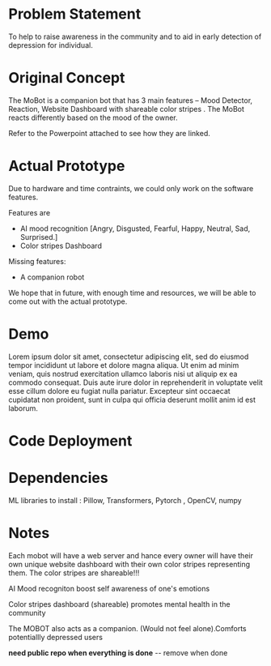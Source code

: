 # Problem Statement

To help to raise awareness in the community and to aid in early detection of depression for individual. 



# Original Concept

The MoBot is a companion bot that has 3 main features – Mood Detector, Reaction, Website Dashboard with shareable color stripes . The MoBot reacts differently based on the mood of the owner. 

Refer to the Powerpoint attached to see how they are linked.
    

# Actual Prototype 

Due to hardware and time contraints, we could only work on the software features. 

Features are 
- AI mood recognition [Angry, Disgusted, Fearful, Happy, Neutral, Sad, Surprised.]
- Color stripes Dashboard


Missing features:
- A companion robot 

We hope that in future, with enough time and resources, we will be able to come out with the actual prototype. 

# Demo 
Lorem ipsum dolor sit amet, consectetur adipiscing elit, sed do eiusmod tempor incididunt ut labore et dolore magna aliqua. Ut enim ad minim veniam, quis nostrud exercitation ullamco laboris nisi ut aliquip ex ea commodo consequat. Duis aute irure dolor in reprehenderit in voluptate velit esse cillum dolore eu fugiat nulla pariatur. Excepteur sint occaecat cupidatat non proident, sunt in culpa qui officia deserunt mollit anim id est laborum.

# Code Deployment 

# Dependencies
ML libraries to install : Pillow, Transformers, Pytorch , OpenCV, numpy



# Notes
Each mobot will have a web server and hance every owner will have their own unique website dashboard with their own color stripes representing them. The color stripes are shareable!!!

AI Mood recogniton boost self awareness of one's emotions

Color stripes dashboard (shareable) promotes mental health in the community

The MOBOT also acts as a companion. (Would not feel alone).Comforts potentiallly depressed users



**need public repo when everything is done**   -- remove when done















































